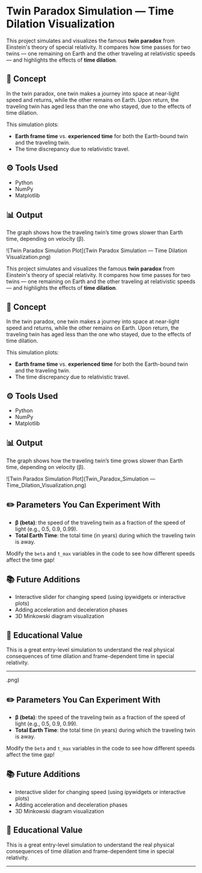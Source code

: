 # Twin Paradox Simulation — Time Dilation Visualization

This project simulates and visualizes the famous **twin paradox** from Einstein's theory of special relativity. It compares how time passes for two twins — one remaining on Earth and the other traveling at relativistic speeds — and highlights the effects of **time dilation**.

## 🧠 Concept
In the twin paradox, one twin makes a journey into space at near-light speed and returns, while the other remains on Earth. Upon return, the traveling twin has aged less than the one who stayed, due to the effects of time dilation.

This simulation plots:
- **Earth frame time** vs. **experienced time** for both the Earth-bound twin and the traveling twin.
- The time discrepancy due to relativistic travel.

## ⚙️ Tools Used
- Python
- NumPy
- Matplotlib

## 📊 Output
The graph shows how the traveling twin’s time grows slower than Earth time, depending on velocity (β).

![Twin Paradox Simulation Plot](Twin Paradox Simulation — Time Dilation Visualization.png)

This project simulates and visualizes the famous **twin paradox** from Einstein's theory of special relativity. It compares how time passes for two twins — one remaining on Earth and the other traveling at relativistic speeds — and highlights the effects of **time dilation**.

## 🧠 Concept
In the twin paradox, one twin makes a journey into space at near-light speed and returns, while the other remains on Earth. Upon return, the traveling twin has aged less than the one who stayed, due to the effects of time dilation.

This simulation plots:
- **Earth frame time** vs. **experienced time** for both the Earth-bound twin and the traveling twin.
- The time discrepancy due to relativistic travel.

## ⚙️ Tools Used
- Python
- NumPy
- Matplotlib

## 📊 Output
The graph shows how the traveling twin’s time grows slower than Earth time, depending on velocity (β).

![Twin Paradox Simulation Plot](Twin_Paradox_Simulation — Time_Dilation_Visualization.png)

## ✏️ Parameters You Can Experiment With
- **β (beta)**: the speed of the traveling twin as a fraction of the speed of light (e.g., 0.5, 0.9, 0.99).
- **Total Earth Time**: the total time (in years) during which the traveling twin is away.
  
Modify the `beta` and `t_max` variables in the code to see how different speeds affect the time gap!

## 📚 Future Additions
- Interactive slider for changing speed (using ipywidgets or interactive plots)
- Adding acceleration and deceleration phases
- 3D Minkowski diagram visualization

## 🧪 Educational Value
This is a great entry-level simulation to understand the real physical consequences of time dilation and frame-dependent time in special relativity.

---

.png)

## ✏️ Parameters You Can Experiment With
- **β (beta)**: the speed of the traveling twin as a fraction of the speed of light (e.g., 0.5, 0.9, 0.99).
- **Total Earth Time**: the total time (in years) during which the traveling twin is away.
  
Modify the `beta` and `t_max` variables in the code to see how different speeds affect the time gap!

## 📚 Future Additions
- Interactive slider for changing speed (using ipywidgets or interactive plots)
- Adding acceleration and deceleration phases
- 3D Minkowski diagram visualization

## 🧪 Educational Value
This is a great entry-level simulation to understand the real physical consequences of time dilation and frame-dependent time in special relativity.

---

